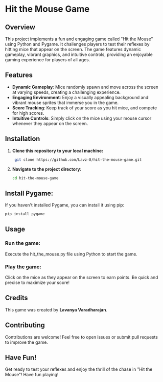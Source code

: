 # Hit the Mouse Game

## Overview
This project implements a fun and engaging game called "Hit the Mouse" using Python and Pygame. It challenges players to test their reflexes by hitting mice that appear on the screen. The game features dynamic gameplay, vibrant graphics, and intuitive controls, providing an enjoyable gaming experience for players of all ages.

## Features
- **Dynamic Gameplay**: Mice randomly spawn and move across the screen at varying speeds, creating a challenging experience.
- **Engaging Environment**: Enjoy a visually appealing background and vibrant mouse sprites that immerse you in the game.
- **Score Tracking**: Keep track of your score as you hit mice, and compete for high scores.
- **Intuitive Controls**: Simply click on the mice using your mouse cursor whenever they appear on the screen.
  
## Installation

1. **Clone this repository to your local machine:**
   
   ```bash
    git clone https://github.com/Lavz-8/hit-the-mouse-game.git
    ```

2. **Navigate to the project directory:**

    ```bash
    cd hit-the-mouse-game
    ```

## Install Pygame:

If you haven't installed Pygame, you can install it using pip:

```bash
pip install pygame
```

## Usage

### Run the game:

Execute the hit_the_mouse.py file using Python to start the game.

### Play the game:

Click on the mice as they appear on the screen to earn points.
Be quick and precise to maximize your score!

## Credits
This game was created by **Lavanya Varadharajan**.

## Contributing
Contributions are welcome! Feel free to open issues or submit pull requests to improve the game.

## Have Fun!
Get ready to test your reflexes and enjoy the thrill of the chase in "Hit the Mouse"! Have fun playing!
